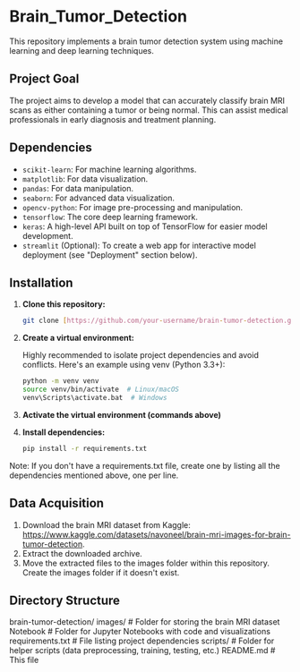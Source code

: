 # Brain_Tumor_Detection

This repository implements a brain tumor detection system using machine learning and deep learning techniques.

## Project Goal

The project aims to develop a model that can accurately classify brain MRI scans as either containing a tumor or being normal. This can assist medical professionals in early diagnosis and treatment planning.

## Dependencies

* `scikit-learn`: For machine learning algorithms.
* `matplotlib`: For data visualization.
* `pandas`: For data manipulation.
* `seaborn`: For advanced data visualization.
* `opencv-python`: For image pre-processing and manipulation.
* `tensorflow`: The core deep learning framework.
* `keras`: A high-level API built on top of TensorFlow for easier model development.
* `streamlit` (Optional): To create a web app for interactive model deployment (see "Deployment" section below).

## Installation

1. **Clone this repository:**

   ```bash
   git clone [https://github.com/your-username/brain-tumor-detection.git](https://github.com/your-username/brain-tumor-detection.git)

2. **Create a virtual environment:**

   Highly recommended to isolate project dependencies and avoid conflicts. Here's an example using venv (Python 3.3+):
      ```bash
      python -m venv venv
      source venv/bin/activate  # Linux/macOS
      venv\Scripts\activate.bat  # Windows
3. **Activate the virtual environment (commands above)**
4. **Install dependencies:**
      ```bash
      pip install -r requirements.txt
Note: If you don't have a requirements.txt file, create one by listing all the dependencies mentioned above, one per line. 

## Data Acquisition
1. Download the brain MRI dataset from Kaggle: https://www.kaggle.com/datasets/navoneel/brain-mri-images-for-brain-tumor-detection.
2. Extract the downloaded archive.
3. Move the extracted files to the images folder within this repository. Create the images folder if it doesn't exist.

## Directory Structure
   brain-tumor-detection/
      images/  # Folder for storing the brain MRI dataset
      Notebook # Folder for Jupyter Notebooks with code and visualizations 
      requirements.txt  # File listing project dependencies
      scripts/  # Folder for helper scripts (data preprocessing, training, testing, etc.) 
       README.md  # This file
